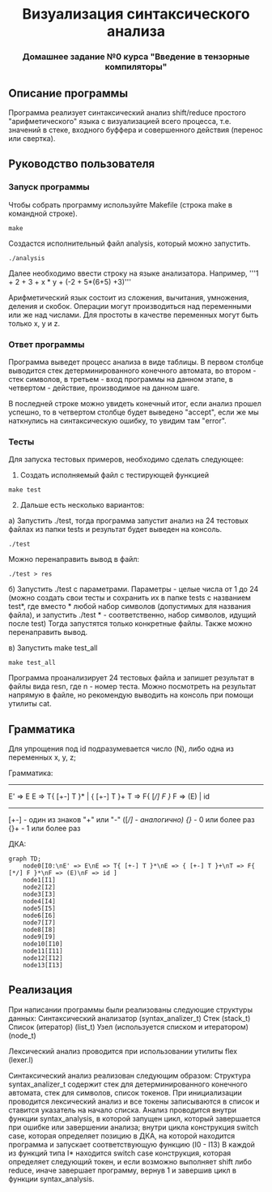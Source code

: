 <h1 align="center">Визуализация синтаксического анализа</h1>
<h3 align="center">Домашнее задание №0 курса "Введение в тензорные компиляторы"</h3>

## Описание программы

Программа реализует синтаксический анализ shift/reduce простого "арифметического" языка с визуализацией всего процесса, т.е. значений в стеке, входного буффера и совершенного действия (перенос или свертка).

## Руководство пользователя

### Запуск программы

Чтобы собрать программу используйте Makefile (строка make в командной строке).

```
make
```

Создастся исполнительный файл analysis, который можно запустить.

```
./analysis
```

Далее необходимо ввести строку на языке анализатора.
Например, '''1 + 2 + 3 + x * y + (-2 + 5*(6+5) +3)'''

Арифметический язык состоит из сложения, вычитания, умножения, деления и скобок. Операции могут производиться над переменными или же над числами. Для простоты в качестве переменных могут быть только x, y и z.

### Ответ программы

Программа выведет процесс анализа в виде таблицы. В первом столбце выводится стек детерминированного конечного автомата, во втором - стек символов, в третьем - вход программы на данном этапе, в четвертом - действие, производимое на данном шаге.

В последней строке можно увидеть конечный итог, если анализ прошел успешно, то в четвертом столбце будет выведено "accept", если же мы наткнулись на синтаксическую ошибку, то увидим там "error".

### Тесты

Для запуска тестовых примеров, необходимо сделать следующее:

1. Создать исполняемый файл с тестирующей функцией
```
make test
```

2. Дальше есть несколько вариантов:

а) Запустить ./test, тогда программа запустит анализ на 24 тестовых файлах из папки tests и результат будет выведен на консоль.
```
./test
```
Можно перенаправить вывод в файл:
```
./test > res
```

б) Запустить ./test с параметрами. Параметры - целые числа от 1 до 24 (можно создать свои тесты и сохранить их в папке tests с названием test*, где вместо * любой набор символов (допустимых для названия файла), и запустить ./test * - соответственно, набор символов, идущий после test)
Тогда запустятся только конкретные файлы. Также можно перенаправить вывод.

в) Запустить make test_all
```
make test_all
```
Программа проанализирует 24 тестовых файла и запишет результат в файлы вида resn, где n - номер теста.
Можно посмотреть на результат напрямую в файле, но рекомендую выводить на консоль при помощи утилиты cat.

## Грамматика

Для упрощения под id подразумевается число (N), либо одна из переменных x, y, z;

Грамматика:
***
E' => E
E  => T{ [+-] T }* | { [+-] T }+
T  => F{ [*/] F }*
F  => (E) | id 
***

[+-] - один из знаков "+" или "-" ([*/] - аналогично)
{}*  - 0 или более раз
{}+  - 1 или более раз

ДКА:

```mermaid
graph TD;
    node0[I0:\nE' => E\nE => T{ [+-] T }*\nE => { [+-] T }+\nT => F{ [*/] F }*\nF => (E)\nF => id ]
    node1[I1]  
    node2[I2]  
    node3[I3]  
    node4[I4]  
    node5[I5]  
    node6[I6]  
    node7[I7]  
    node8[I8]  
    node9[I9]  
    node10[I10]  
    node11[I11]  
    node12[I12]  
    node13[I13]  
```

## Реализация

При написании программы были реализованы следующие структуры данных:
Синтаксический анализатор (syntax_analizer_t)
Стек (stack_t)
Список (итератор) (list_t)
Узел (используется списком и итератором) (node_t)

Лексический анализ проводится при использовании утилиты flex (lexer.l)

Синтаксический анализ реализован следующим образом:
Структура syntax_analizer_t содержит стек для детерминированного конечного автомата, стек для символов, список токенов.
При инициализации проводится лексический анализ и все токены записываются в список и ставится указатель на начало списка.
Анализ проводится внутри функции syntax_analysis, в которой запущен цикл, который завершается при ошибке или завершении анализа; внутри цикла конструкция switch case, которая определяет позицию в ДКА, на которой находится программа и запускает соответствующую функцию (I0 - I13)
В каждой из функций типа I* находится switch case конструкция, которая определяет следующий токен, и если возможно выполняет shift либо reduce, иначе завершает программу, вернув 1 и завершив цикл в функции syntax_analysis.